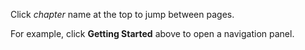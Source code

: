 Click *chapter* name at the top to jump between pages.

For example, click **Getting Started** above to open a navigation panel.
